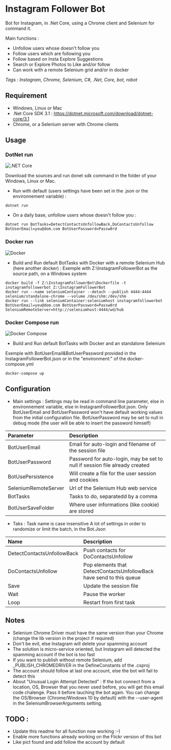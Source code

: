 # Instagram Follower Bot

Bot for Instagram, in .Net Core, using a Chrome client and Selenium for command it.

Main functions :
- Unfollow users whose doesn't follow you
- Follow users which are following you
- Follow based on Insta Explore Suggestions
- Search or Explore Photos to Like and/or follow
- Can work with a remote Selenium grid and/or in docker

*Tags	: Instagram, Chrome, Selenium, C#, .Net, Core, bot, robot*

## Requirement

- Windows, Linux or Mac
- .Net Core SDK 3.1 : https://dotnet.microsoft.com/download/dotnet-core/3.1
- Chrome, or a Selenium server with Chrome clients

## Usage

### DotNet run
![.NET Core](https://github.com/smf33/InstagramFollowerBot/workflows/.NET%20Core/badge.svg)

Download the sources and run donet sdk command in the folder of your Windows, Linux or Mac.

- Run with default (users settings have been set in the .json or the environnement variable) :
```
dotnet run
```

- On a daily base, unfollow users whose doesn't follow you :
```
dotnet run BotTasks=DetectContactsUnfollowBack,DoContactsUnfollow BotUserEmail=you@dom.com BotUserPassword=Passw0rd
```

### Docker run
![Docker](https://github.com/smf33/InstagramFollowerBot/workflows/Docker/badge.svg)

- Build and Run default BotTasks with Docker with a remote Selenium Hub (here another docker) :
Exemple with Z:\InstagramFollowerBot as the source path, on a Windows system
```
docker build -f Z:\InstagramFollowerBot\Dockerfile -t instagramfollowerbot Z:\InstagramFollowerBot
docker run --name seleniumContainer --detach --publish 4444:4444 selenium/standalone-chrome --volume /dev/shm:/dev/shm 
docker run --link seleniumContainer:seleniumhost instagramfollowerbot BotUserEmail=you@dom.com BotUserPassword=Passw0rd SeleniumRemoteServer=http://seleniumhost:4444/wd/hub
```

### Docker Compose run
![Docker Compose](https://github.com/smf33/InstagramFollowerBot/workflows/Docker%20Compose/badge.svg)

- Build and Run default BotTasks with Docker and an standalone Selenium

Exemple with BotUserEmail&BotUserPassword provided in the InstagramFollowerBot.json or in the "environment:" of the docker-compose.yml
```
docker-compose up
```

## Configuration
- Main settings :
Settings may be read in command line parameter, else in environnement variable, else in InstagramFollowerBot.json.
Only BotUserEmail and BotUserPassword won't have default working values from the initial configuration file.
BotUserPassword may be set to null in debug mode (the user will be able to insert the password himself)

| Parameter | Description |
| :-------- | :---------- |
| BotUserEmail | Email for auto-login and filename of the session file |
| BotUserPassword | Password for auto-login, may be set to null if session file already created |
| BotUsePersistence | Will create a file for the user session and cookies |
| SeleniumRemoteServer | Url of the Selenium Hub web service |
| BotTasks | Tasks to do, separatedd by a comma |
| BotUserSaveFolder | Where user informations (like cookie) are stored |

- Taks :
Task name is case insensitive
A lot of settings in order to randomize or limit the batch, in the Bot.Json

| Name | Description |
| :--- | :---------- |
| DetectContactsUnfollowBack | Push contacts for DoContactsUnfollow |
| DoContactsUnfollow | Pop elements that DetectContactsUnfollowBack have send to this queue |
| Save | Update the session file |
| Wait | Pause the worker |
| Loop | Restart from first task |

## Notes
- Selenium Chrome Driver must have the same version than your Chrome (change the lib version in the project if required)
- Don't be evil, else Instagram will delete your spamming account
- The solution is micro-service oriented, but Instagram will detected the spamming account if the bot is too fast
- If you want to publish without remote Selenium, add _PUBLISH_CHROMEDRIVER in the DefineConstants of the .csproj
- The account should follow at last one account, else the bot will fail to detect this
- About "Unusual Login Attempt Detected" : If the bot connect from a location, OS, Browser that you never used before, you will get this email code chalenge. Pass it before lauching the bot again. You can change the OS/Browser (Chrome/Windows 10 by default) with the --user-agent in the SeleniumBrowserArguments setting.
## TODO :
- Update this readme for all function now working :-)
- Enable more functions already working on the Flickr version of this bot
- Like pict found and add follow the account by default